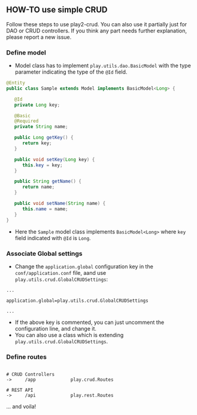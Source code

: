 ## HOW-TO use simple CRUD

Follow these steps to use play2-crud. You can also use it partially just for DAO or CRUD controllers. If you think any part needs further explanation, please report a new issue.

### Define model

 * Model class has to implement `play.utils.dao.BasicModel` with the type parameter indicating the type of the `@Id` field.

```java
@Entity
public class Sample extends Model implements BasicModel<Long> {

   @Id
   private Long key;

   @Basic
   @Required
   private String name;

   public Long getKey() {
      return key;
   }

   public void setKey(Long key) {
      this.key = key;
   }

   public String getName() {
      return name;
   }

   public void setName(String name) {
      this.name = name;
   }
}
```

 * Here the `Sample` model class implements `BasicModel<Long>` where `key` field indicated with `@Id` is `Long`.

### Associate Global settings

 * Change the `application.global` configuration key in the `conf/application.conf` file, aand use `play.utils.crud.GlobalCRUDSettings`:

```
...

application.global=play.utils.crud.GlobalCRUDSettings

...

```

 * If the above key is commented, you can just uncomment the configuration line, and change it.
 * You can also use a class which is extending `play.utils.crud.GlobalCRUDSettings`.

### Define routes

```

# CRUD Controllers
->     /app             play.crud.Routes

# REST API
->     /api             play.rest.Routes

```

... and voila!

